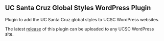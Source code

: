 ## UC Santa Cruz Global Styles WordPress Plugin ##

Plugin to add the UC Santa Cruz global styles to UCSC WordPress websites.

The latest [release](https://github.com/ucsc/ucsc-cm-analytics-wp/releases) of this plugin can be uploaded to any UCSC WordPress site.
